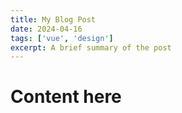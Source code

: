 ```yaml
---
title: My Blog Post
date: 2024-04-16
tags: ['vue', 'design']
excerpt: A brief summary of the post
---
```


# Content here
